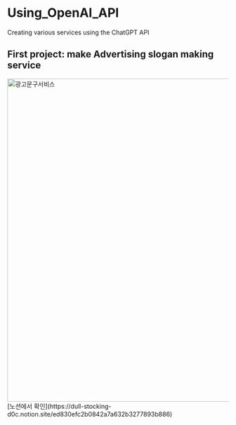 # Using_OpenAI_API
Creating various services using the ChatGPT API
## First project: make Advertising slogan making service
<img width="737" alt="광고문구서비스" src="https://github.com/hyunwookoo13/Using_OpenAI_API/assets/97423451/ed972ee9-074d-4b80-bdff-b1def16f32d0">
<br>
[노션에서 확인](https://dull-stocking-d0c.notion.site/ed830efc2b0842a7a632b3277893b886)
